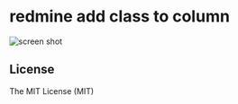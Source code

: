 redmine add class to column
===========================

![screen shot](http://f.st-hatena.com/images/fotolife/b/basyura/20140328/20140328231118.png?1396015892) 

## License

The MIT License (MIT)

